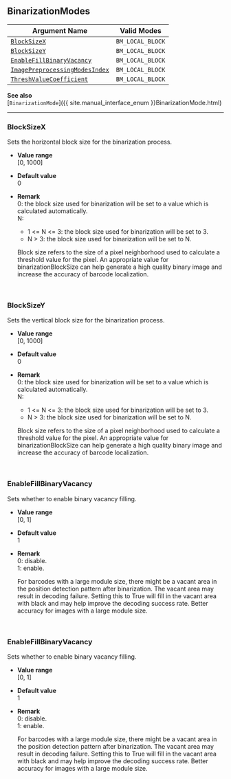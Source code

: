 ## BinarizationModes
 
| Argument Name | Valid Modes |
| ------------- | ----------- | 
| [`BlockSizeX`](#blocksizex) | `BM_LOCAL_BLOCK` |
| [`BlockSizeY`](#blocksizey) | `BM_LOCAL_BLOCK` |
| [`EnableFillBinaryVacancy`](#enablefillbinaryvacancy) | `BM_LOCAL_BLOCK` |
| [`ImagePreprocessingModesIndex`](#imagepreprocessingmodesindex) | `BM_LOCAL_BLOCK` |
| [`ThreshValueCoefficient`](#threshvaluecoefficient) | `BM_LOCAL_BLOCK` |

**See also**   
[`BinarizationMode`]({{ site.manual_interface_enum }}BinarizationMode.html)

---

### BlockSizeX
Sets the horizontal block size for the binarization process. 

- **Value range**   
   [0, 1000]   
   
- **Default value**   
   0  
 
- **Remark**     
   0: the block size used for binarization will be set to a value which is calculated automatically.  
   N:  
     - 1 <= N <= 3: the block size used for binarization will be set to 3.   
     - N > 3: the block size used for binarization will be set to N.   
   
   Block size refers to the size of a pixel neighborhood used to calculate a threshold value for the pixel. An appropriate value for binarizationBlockSize can help generate a high quality binary image and increase the accuracy of barcode localization.
   
&nbsp; 

### BlockSizeY
Sets the vertical block size for the binarization process. 

- **Value range**   
   [0, 1000]   
   
- **Default value**   
   0  
 
- **Remark**   
   0: the block size used for binarization will be set to a value which is calculated automatically.  
   N:  
     - 1 <= N <= 3: the block size used for binarization will be set to 3.   
     - N > 3: the block size used for binarization will be set to N.   
   
   Block size refers to the size of a pixel neighborhood used to calculate a threshold value for the pixel. An appropriate value for binarizationBlockSize can help generate a high quality binary image and increase the accuracy of barcode localization.
   
&nbsp; 

### EnableFillBinaryVacancy
Sets whether to enable binary vacancy filling.      

- **Value range**   
   [0, 1]   
   
- **Default value**   
   1  
 
- **Remark**   
   0: disable.  
   1: enable.  
   
   For barcodes with a large module size, there might be a vacant area in the position detection pattern after binarization. The vacant area may result in decoding failure. Setting this to True will fill in the vacant area with black and may help improve the decoding success rate. Better accuracy for images with a large module size.
   
&nbsp;  

### EnableFillBinaryVacancy
Sets whether to enable binary vacancy filling.      

- **Value range**   
   [0, 1]   
   
- **Default value**   
   1  
 
- **Remark**   
   0: disable.  
   1: enable.  
   
   For barcodes with a large module size, there might be a vacant area in the position detection pattern after binarization. The vacant area may result in decoding failure. Setting this to True will fill in the vacant area with black and may help improve the decoding success rate. Better accuracy for images with a large module size.
   
&nbsp; 
